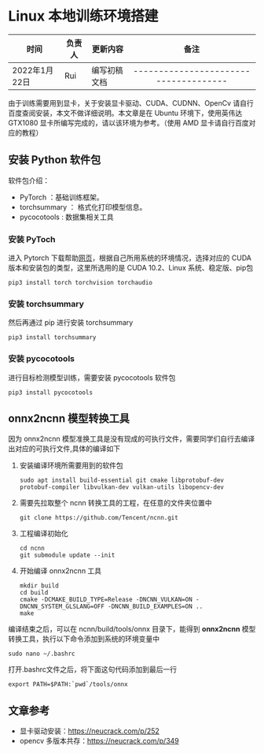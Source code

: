 # Linux 本地训练环境搭建

| 时间 | 负责人 | 更新内容 | 备注 |
| --- | --- | --- | :---: |
| 2022年1月22日 | Rui | 编写初稿文档 | ------------------------------------- |

由于训练需要用到显卡，关于安装显卡驱动、CUDA、CUDNN、OpenCv 请自行百度查阅安装，本文不做详细说明。本文章是在 Ubuntu 环境下，使用英伟达 GTX1080 显卡所编写完成的，请以该环境为参考。（使用 AMD 显卡请自行百度对应的教程）




## 安装 Python 软件包

软件包介绍：
- PyTorch ：基础训练框架。
- torchsummary ： 格式化打印模型信息。
- pycocotools : 数据集相关工具

### 安装 PyToch

进入 Pytorch 下载帮助[网页](https://pytorch.org/get-started/locally/)，根据自己所用系统的环境情况，选择对应的 CUDA 版本和安装包的类型，这里所选用的是 CUDA 10.2、Linux 系统、稳定版、pip包

    pip3 install torch torchvision torchaudio


### 安装 torchsummary

然后再通过 pip 进行安装 torchsummary

    pip3 install torchsummary


### 安装 pycocotools

进行目标检测模型训练，需要安装 pycocotools 软件包

    pip3 install pycocotools

##  onnx2ncnn 模型转换工具

因为 onnx2ncnn 模型准换工具是没有现成的可执行文件，需要同学们自行去编译出对应的可执行文件,具体的编译如下

1. 安装编译环境所需要用到的软件包
    ```shell
    sudo apt install build-essential git cmake libprotobuf-dev protobuf-compiler libvulkan-dev vulkan-utils libopencv-dev
    ```
2. 需要先拉取整个 ncnn 转换工具的工程，在任意的文件夹位置中
    ```shell
    git clone https://github.com/Tencent/ncnn.git
    ```
3. 工程编译初始化
    ```shell
    cd ncnn
    git submodule update --init
    ```
4. 开始编译 onnx2ncnn 工具
    ```shell
    mkdir build
    cd build
    cmake -DCMAKE_BUILD_TYPE=Release -DNCNN_VULKAN=ON -DNCNN_SYSTEM_GLSLANG=OFF -DNCNN_BUILD_EXAMPLES=ON ..
    make
    ```
    
编译结束之后，可以在 ncnn/build/tools/onnx 目录下，能得到 **onnx2ncnn** 模型转换工具，执行以下命令添加到系统的环境变量中

    sudo nano ~/.bashrc

打开.bashrc文件之后，将下面这句代码添加到最后一行

```shell
export PATH=$PATH:`pwd`/tools/onnx
```

## 文章参考

* 显卡驱动安装：https://neucrack.com/p/252
* opencv 多版本共存：https://neucrack.com/p/349
